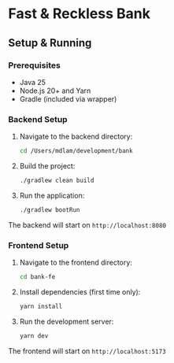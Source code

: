 # Fast & Reckless Bank 

## Setup & Running

### Prerequisites
- Java 25
- Node.js 20+ and Yarn
- Gradle (included via wrapper)

### Backend Setup

1. Navigate to the backend directory:
   ```bash
   cd /Users/mdlam/development/bank
   ```

2. Build the project:
   ```bash
   ./gradlew clean build
   ```

3. Run the application:
   ```bash
   ./gradlew bootRun
   ```

The backend will start on `http://localhost:8080`

### Frontend Setup

1. Navigate to the frontend directory:
   ```bash
   cd bank-fe
   ```

2. Install dependencies (first time only):
   ```bash
   yarn install
   ```

3. Run the development server:
   ```bash
   yarn dev
   ```

The frontend will start on `http://localhost:5173`
